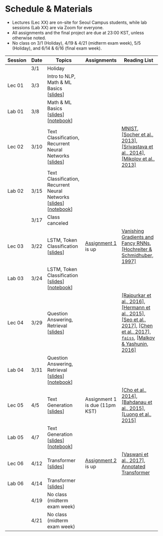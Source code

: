 # Schedule & Materials

- Lectures (Lec XX) are on-site for Seoul Campus students, while lab sessions (Lab XX) are via Zoom for everyone. 
- All assignments and the final project are due at 23:00 KST, unless otherwise noted.
- No class on 3/1 (Holiday), 4/19 & 4/21 (midterm exam week), 5/5 (Holiday), and 6/14 & 6/16 (final exam week).

| Session | Date      | Topics                                  | Assignments | Reading List |
|----------------|-----------|-------------------------------------------------|------------------|-------------------------|
|              |  3/1 | Holiday                     |                ||
|             Lec 01 |  3/3 | Intro to NLP, Math & ML Basics [[slides][s01]]                     |                ||
|             Lab 01 |  3/8 | Math & ML Basics [[slides][ls01]][[notebook][n01]] | |                        |
|             Lec 02 |  3/10 | Text Classification, Recurrent Neural Networks [[slides][s02]]                      | | [MNIST][mnist], [[Socher et al., 2013]][sst], [[Srivastava et al., 2014]][dropout], [[Mikolov et al., 2013]][word2vec]|
|             Lab 02 |  3/15 | Text Classification, Recurrent Neural Networks [[slides][ls02]][[notebook][n02]] | |                        |
|              |  3/17 | Class canceled |  |                        |
|             Lec 03 |  3/22 | LSTM, Token Classification [[slides][s03]] | [Assignment 1][a1] is up |[Vanishing Gradients and Fancy RNNs][cs224n-07], [[Hochreiter & Schmidhuber, 1997]][lstm] |
|             Lab 03 |  3/24 | LSTM, Token Classification [[slides][ls03]][[notebook][n03]]  | |                        |
|             Lec 04 |  3/29 | Question Answering, Retrieval [[slides][s04]]  |  |[[Rajpurkar et al., 2016]][squad], [[Hermann et al., 2015]][teaching], [[Seo et al., 2017]][bidaf], [[Chen et al., 2017]][drqa], [`faiss`][faiss], [[Malkov & Yashunin, 2016]][hnsw]                     |
|             Lab 04 |  3/31 | Question Answering, Retrieval [[slides][ls04]] [[notebook][n04]] |  |                     |
|             Lec 05 |  4/5 | Text Generation [[slides][s05]]  | Assignment 1 is due (11pm KST) | [[Cho et al., 2014]][seq2seq], [[Bahdanau et al., 2015]][att], [[Luong et al., 2015]][att-luong] |
|             Lab 05 |  4/7 | Text Generation [[slides][ls05]] [[notebook][n05]] |  |                     |
|             Lec 06 |  4/12 | Transformer [[slides][s06]]  | [Assignment 2][a2] is up |[[Vaswani et al., 2017]][transformer], [Annotated Transformer][annotated]  |
|             Lab 06 |  4/14 | Transformer [[slides][ls06]]  |  | |
| | 4/19 | No class (midterm exam week) |
| | 4/21 | No class (midterm exam week) |

<!--
|             11 |  10/25 | Transformer [[slides][s11]] |                                     | [[Vaswani et al., 2017]][transformer], [Annotated Transformer][annotated]                        |
|             12 | 10/27 | Transformer (2) [[slides][s12]]|  Assignment 2 is due.  |                         |
|             13 | 11/1 | Language Model, Regularization, Decoding [[slides][s13]] |   | [[Ioffe & Szgedy 2015]][batchnorm], [[Ba et al., 2016]][layernorm]                         |
|              | 11/3 | Pre-BERT Paper Discussion [[instructions][d1]] |  |                             |
|||||
|             14 |  11/8 | Transfer Learning, Pretrained Language Model [[slides][s14]]  | [Assignment 3][a3] is up.                     | [[Min et al., 2017]][qa-transfer], [[Peters et al., 2018]][elmo], [[Howard & Ruder, 2018]][ulmfit], [[Radford et al., 2018]][gpt]                                          |
|              | 11/10 | No lecture (EMNLP)  |   |                                         |
|             15 | 11/15 | BERT [[slides][s15]] |                                     | [[Devlin et al., 2018]][bert], [[Yang et al., 2019]][xlnet], [[Liu et al., 2019]][roberta], [BERT Slides][bert-slides] |
|             16 | 11/17 | Hugging Face and Final Project Tutorial [[slides][s16]] |  | [`transformers` Tutorial][transformers] |                      
|              | 11/22 | No lecture |Assignment 3 is due, [Assignment 4][a4] is up.  | |
|             17 | 11/24 |Pretraining for Generation [[slides][s17]] |  |[[Radford et al., 2019]][gpt-2], [[Lewis et al., 2020a]][bart], [[Raffel et al., 2020]][t5], [[Roberts et al., 2020]][cbqa], [[Lewis et al., 2020b]][overlap]  |
|             18 | 11/29 | Scaling Laws, In-Context Learning [[slides][s18]]|                                   |[[Kaplan et al., 2020]][scaling], [[Brown et al., 2020]][gpt-3], [[Ramesh et al., 2021]][dall-e] |
|              |  12/1 | Post-BERT Paper Discussion [[instructions][d2]]  |  | |
|              |  12/6 | Final Project Presentation                      |  Assignment 4 is due. |           |
|             |  12/8 | Final Project Presentation                      |                                   |                         |
|              |  12/13 | No lecture (finals week)                      |                                    |                         |
|              |  12/15 | No lecture (finals week)                      |  Final Project Report is due                                  |                         |
-->

[s01]: https://drive.google.com/file/d/11OKl3ftd0qOmKy6RAiBCqpmECnj1WHZm/view?usp=sharing
[s02]: https://drive.google.com/file/d/1-BMrvIM33VKbACbh1loaehZlUSKsZ3Lj/view?usp=sharing
[s03]: https://drive.google.com/file/d/13-yi-xOdny80neM2zNTZfGF_cTq62Qzg/view?usp=sharing
[s04]: https://drive.google.com/file/d/1-Dg3Cgdhw_jegVwvso5lvjHE5o0SD7F8/view?usp=sharing
[s05]: https://drive.google.com/file/d/1-KyVamiPCXsh0vkqfkr1pkJVg018x-xD/view?usp=sharing
[s06]: https://drive.google.com/file/d/137OmKnHi-x-WixW7v92Y0ZUMgJq04VDC/view?usp=sharing
[s07]: https://drive.google.com/file/d/12ESkOClHnxURjEc45MDidJK0WdwBXj9z/view?usp=sharing
[s08]: https://drive.google.com/file/d/12KnsPNcRwmQezmxnjTLzaz7-bWQt81f0/view?usp=sharing
[s09]: https://drive.google.com/file/d/1OlGeBWNJnTGB10pfdVOl6dp5E4WTeGYv/view?usp=sharing
[s10]: https://drive.google.com/file/d/1--qPSaQgkB5HbeEwRZYDNeEdjasxQAB5/view?usp=sharing
[s11]: https://drive.google.com/file/d/1-cOaQyb-JiIPYA2E0akpt-ZQw4NnX_pl/view?usp=sharing
[s12]: https://drive.google.com/file/d/1-e1afB-rbwh7Xlvp_uu4K0TU6-wPYxUN/view?usp=sharing
[s13]: https://drive.google.com/file/d/105uffdFm9kk4vxsAOKbpNejtTiTfeYiH/view?usp=sharing
[s14]: https://drive.google.com/file/d/1079QeGAsL8lUMJuL-UE8UrJBhTJIwriu/view?usp=sharing
[s15]: https://drive.google.com/file/d/10B5wdxaQFvCh21O0Gi9hDn8c5189jcPH/view?usp=sharing
[s16]: https://drive.google.com/file/d/10Ljc-WoOyvb8D1ZGtzrEi6OaYiFYBg-w/view?usp=sharing
[s17]: https://drive.google.com/file/d/12LIFz0bPcs46UMXNKZWMY8lo9V1sCJo6/view?usp=sharing
[s18]: https://drive.google.com/file/d/1-DVP3fmGiW2SbCryQuMJV_1DL4QOlIEy/view?usp=sharing
[s19]: https://drive.google.com/file/d/1lj58BULPV0SZUZBXkPdOYAIK_sL3vi0i/view?usp=sharing
[s20]: https://drive.google.com/file/d/17SUpIjpDX_if3rW3YZUGmUs_jk2__xRW/view?usp=sharing
[s21]: https://drive.google.com/file/d/1CdOeMFveW0kxMc5UgOt9Qc3tX-9pkFxE/view?usp=sharing

[ls01]: https://drive.google.com/file/d/1--GKA5XfAVygQO8JVzWjrgi830mdpji3/view?usp=sharing
[ls02]: https://drive.google.com/file/d/12jaMLT0TXT_sdvz2nM9JgCqTH8xzZziv/view?usp=sharing
[ls03]: https://drive.google.com/file/d/134m0lrDZYl9FzbgS_GSSnbLboC_HeBcj/view?usp=sharing
[ls04]: https://drive.google.com/file/d/136kePu9pF8bQr3_Ri7kNY1yDGqP8PWfF/view?usp=sharing
[ls05]: https://drive.google.com/file/d/1rdyBpcPoSBE_UVCT3RhRDAWa6xmYCUwj/view?usp=sharing
[ls06]: https://drive.google.com/file/d/139DMvXkHVxik8DS4OlNT8SJ-fUbE36w-/view?usp=sharing

[n01]: https://colab.research.google.com/drive/1ZPgqQGX5BoMdx5ueRl5h2u2pTHxKK7Ws?usp=sharing
[n02]: https://colab.research.google.com/drive/1SjOeBf5KGVjX1aYQzwWU0tzS1elCK36G?usp=sharing
[n03]: https://colab.research.google.com/drive/1UUVTXjdBCzMkT0-BI2tPqNKIglQhx_ad?usp=sharing
[n04]: https://colab.research.google.com/drive/1WLLcS3q-wnA_StGKQUEU7kiTuPJUyKyF?usp=sharing
[n05]: https://colab.research.google.com/drive/1dAP9gH8dXzAVTt54JqHtcX940ozPy66X

[a1]: https://colab.research.google.com/drive/1czIUOqIG9vF6MUsY7zcAO0Ne03Wk2KwQ#scrollTo=mbGnNWI1lRy_
[a2]: https://colab.research.google.com/drive/1_zwhc3QPoTY0yKXbXSKN90ZnAqKjWdOM#scrollTo=Pr94hZkt-dc9
[a3]: https://colab.research.google.com/drive/1xRr_ZZc-HUwR37X_7EmzaK-JHBtJ5WW2?usp=sharing
[a4]: https://colab.research.google.com/drive/1M4tfQtRh_F0JXajx-5uInfK1lUtg6u9w?usp=sharing
[final]: https://docs.google.com/document/d/17F5_dcE7U4akdIa2H0G0hYo_RHvnBsZSPF1XVRYeZpQ/edit?usp=sharing
[final-survey]: https://forms.gle/sUb6Tok21e19rZC76

[s1]: https://colab.research.google.com/drive/1Mq_ZUPis2F8xuH9a2u9FzA_hEdMzFYeW

[d1]: https://docs.google.com/document/d/1hLzjQCiqU7zQq4RMg9A063Fv537VXmccjWk0pph2tn0/edit?usp=sharing
[d2]: https://docs.google.com/document/d/19voNry_NNJd3QpMV2XnDVZwwyhwlBAlwDX4RqWeKT7s/edit?usp=sharing

[word2vec]: https://arxiv.org/abs/1301.3781
[mnist]: http://yann.lecun.com/exdb/mnist/
[cs224n-07]: https://web.stanford.edu/class/archive/cs/cs224n/cs224n.1194/slides/cs224n-2019-lecture07-fancy-rnn.pdf
[seq2seq]: https://arxiv.org/abs/1406.1078
[lstm]: https://www.bioinf.jku.at/publications/older/2604.pdf
[att]: https://arxiv.org/abs/1409.0473
[att-luong]: https://arxiv.org/abs/1508.04025
[teaching]: https://arxiv.org/abs/1506.03340
[matchlstm]: https://arxiv.org/abs/1608.07905
[bidaf]: https://arxiv.org/abs/1611.01603
[transformer]: https://arxiv.org/abs/1706.03762
[annotated]: https://nlp.seas.harvard.edu/2018/04/03/attention.html
[layernorm]: https://arxiv.org/abs/1607.06450
[batchnorm]: https://arxiv.org/abs/1502.03167
[syntactic]: https://www.cs.unc.edu/~mbansal/teaching/slidesFall20/nlp_comp786_fall2020_lec4_sep2.pdf
[wikisql]: https://arxiv.org/abs/1709.00103
[thorough]: https://arxiv.org/abs/1606.02858
[squad]: https://arxiv.org/abs/1606.05250
[elmo]: https://arxiv.org/abs/1802.05365
[gpt]: https://openai.com/blog/language-unsupervised/
[bert]: https://arxiv.org/abs/1810.04805
[transformers]: https://huggingface.co/transformers/training.html
[drqa]: https://arxiv.org/abs/1704.00051
[dpr]: https://arxiv.org/abs/2004.04906
[hnsw]: https://arxiv.org/abs/1603.09320
[roberta]: https://arxiv.org/abs/1907.11692
[bart]: https://arxiv.org/abs/1910.13461
[xlnet]: https://arxiv.org/abs/1906.08237
[faiss]: https://github.com/facebookresearch/faiss
[gpt-2]: https://openai.com/blog/better-language-models/
[albert]: https://arxiv.org/abs/1909.11942
[electra]: https://arxiv.org/abs/2003.10555
[t5]: https://arxiv.org/abs/1910.10683
[layoutlm]: https://arxiv.org/abs/1912.13318
[m2m-100]: https://arxiv.org/abs/2010.11125
[mobilebert]: https://arxiv.org/abs/2004.02984
[scaling]: https://arxiv.org/abs/2001.08361
[gpt-3]: https://arxiv.org/abs/2005.14165
[cbqa]: https://arxiv.org/abs/2002.08910
[bros]: https://openreview.net/forum?id=punMXQEsPr0
[dall-e]: https://arxiv.org/abs/2102.12092
[ulmfit]: https://arxiv.org/abs/1801.06146
[bpe]: https://arxiv.org/abs/1508.07909
[dropout]: https://jmlr.org/papers/v15/srivastava14a.html
[exposure-bias]: https://openreview.net/forum?id=rJg2fTNtwr
[sst]: https://nlp.stanford.edu/~socherr/EMNLP2013_RNTN.pdf
[ulmfit]: https://arxiv.org/abs/1801.06146
[qa-transfer]: https://arxiv.org/abs/1702.02171
[bert-slides]: https://nlp.stanford.edu/seminar/details/jdevlin.pdf
[overlap]: https://arxiv.org/abs/2008.02637